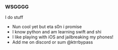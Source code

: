 ### WSGGGG
I do stuff
- Nun cool yet but eta s0n i promise
- I know python and am learning swift and shi
- I like playing with iOS and jailbreaking my phones!
- Add me on discord or sum @ktrrbypass

<!--
**MildPepperCat/MildPepperCat** is a ✨ _special_ ✨ repository because its `README.md` (this file) appears on your GitHub profile.

Here are some ideas to get you started:

- 🔭 I’m currently working on ...
- 🌱 I’m currently learning ...
- 👯 I’m looking to collaborate on ...
- 🤔 I’m looking for help with ...
- 💬 Ask me about ...
- 📫 How to reach me: ...
- 😄 Pronouns: ...
- ⚡ Fun fact: ...
-->
